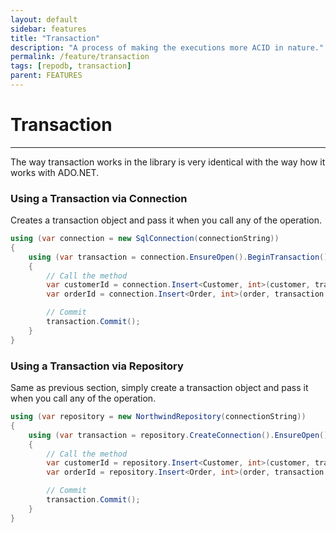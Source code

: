 ```yaml
---
layout: default
sidebar: features
title: "Transaction"
description: "A process of making the executions more ACID in nature."
permalink: /feature/transaction
tags: [repodb, transaction]
parent: FEATURES
---
```


# Transaction

---

The way transaction works in the library is very identical with the way how it works with ADO.NET.

### Using a Transaction via Connection

Creates a transaction object and pass it when you call any of the operation.

```csharp
using (var connection = new SqlConnection(connectionString))
{
    using (var transaction = connection.EnsureOpen().BeginTransaction())
    {
        // Call the method
        var customerId = connection.Insert<Customer, int>(customer, transaction: transaction);
        var orderId = connection.Insert<Order, int>(order, transaction: transaction);

        // Commit
        transaction.Commit();
    }
}
```

### Using a Transaction via Repository

Same as previous section, simply create a transaction object and pass it when you call any of the operation.

```csharp
using (var repository = new NorthwindRepository(connectionString))
{
    using (var transaction = repository.CreateConnection().EnsureOpen().BeginTransaction())
    {
        // Call the method
        var customerId = repository.Insert<Customer, int>(customer, transaction: transaction);
        var orderId = repository.Insert<Order, int>(order, transaction: transaction);

        // Commit
        transaction.Commit();
    }
}
```
